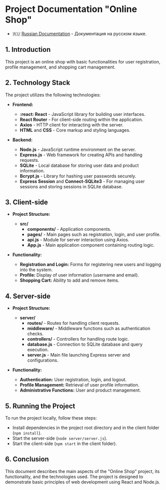 # Project Documentation "Online Shop"

- :ru: [Russian Documentation](./lang-docs/ru.md) - Документация на русском языке.

## 1. Introduction

This project is an online shop with basic functionalities for user registration, profile management, and shopping cart management.

## 2. Technology Stack

<link
			rel="stylesheet"
			href="https://cdnjs.cloudflare.com/ajax/libs/font-awesome/6.5.2/css/all.min.css" />

The project utilizes the following technologies:

- **Frontend:**

  - **:react: React** - JavaScript library for building user interfaces.
  - **<i class="fas fa-route"></i> React Router** - For client-side routing within the application.
  - **<i class="fas fa-arrow-right"></i> Axios** - HTTP client for interacting with the server.
  - **<i class="fab fa-html5"></i> HTML** and **<i class="fab fa-css3-alt"></i> CSS** - Core markup and styling languages.

- **Backend:**
  - **<i class="fab fa-node"></i> Node.js** - JavaScript runtime environment on the server.
  - **<i class="fab fa-js"></i> Express.js** - Web framework for creating APIs and handling requests.
  - **<i class="fas fa-database"></i> SQLite** - Local database for storing user data and product information.
  - **<i class="fas fa-lock"></i> Bcrypt.js** - Library for hashing user passwords securely.
  - **<i class="fas fa-user-lock"></i> Express Session** and **<i class="fas fa-database"></i> Connect-SQLite3** - For managing user sessions and storing sessions in SQLite database.

## 3. Client-side

- **Project Structure:**

  - **src/**
    - **components/** - Application components.
    - **pages/** - Main pages such as registration, login, and user profile.
    - **api.js** - Module for server interaction using Axios.
    - **App.js** - Main application component containing routing logic.

- **Functionality:**
  - **Registration and Login:** Forms for registering new users and logging into the system.
  - **Profile:** Display of user information (username and email).
  - **Shopping Cart:** Ability to add and remove items.

## 4. Server-side

- **Project Structure:**

  - **server/**
    - **routes/** - Routes for handling client requests.
    - **middleware/** - Middleware functions such as authentication checks.
    - **controllers/** - Controllers for handling route logic.
    - **database.js** - Connection to SQLite database and query execution.
    - **server.js** - Main file launching Express server and configurations.

- **Functionality:**
  - **Authentication:** User registration, login, and logout.
  - **Profile Management:** Retrieval of user profile information.
  - **Administrative Functions:** User and product management.

## 5. Running the Project

To run the project locally, follow these steps:

- Install dependencies in the project root directory and in the client folder (`npm install`).
- Start the server-side (`node server/server.js`).
- Start the client-side (`npm start` in the client folder).

## 6. Conclusion

This document describes the main aspects of the "Online Shop" project, its functionality, and the technologies used. The project is designed to demonstrate basic principles of web development using React and Node.js.
